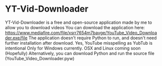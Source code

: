 # YT-Vid-Downloader
YT-Vid-Downloader is a free and open-source application made by me to allow you to download videos
You can download the application here:
https://www.mediafire.com/file/xsrr7654m7bavge/YouTube_Video_Downloader.exe/file
The application doesn't require Python to run, and doesn't need further installation after download.
Yes, YouTube misspelling as YubTub is intentional
Only for Windows currently. OSX and Linux coming soon (Hopefully)
Alternatively, you can download Python and run the source file (YouTube_Video_Downloader.pyw)
